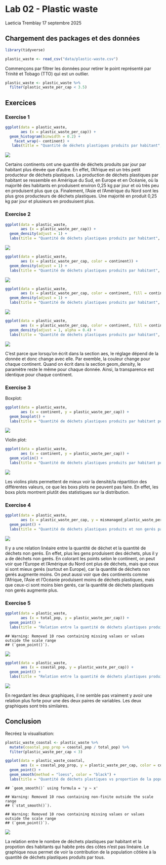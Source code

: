 Lab 02 - Plastic waste
================
Laeticia Tremblay
17 septembre 2025

## Chargement des packages et des données

``` r
library(tidyverse) 
```

``` r
plastic_waste <- read_csv("data/plastic-waste.csv")
```

Commençons par filtrer les données pour retirer le point représenté par
Trinité et Tobago (TTO) qui est un outlier.

``` r
plastic_waste <- plastic_waste %>%
  filter(plastic_waste_per_cap < 3.5)
```

## Exercices

### Exercise 1

``` r
ggplot(data = plastic_waste, 
       aes (x = plastic_waste_per_cap)) +
  geom_histogram(binwidth = 0.2) +
    facet_wrap(~ continent) +
   labs(title = "Quantité de déchets plastiques produits par habitant", subtitle = "Selon le continent", x ="Déchets plastiques par habitant", y = "Quantité")
```

![](lab-02_files/figure-gfm/plastic-waste-continent-1.png)<!-- -->

Certains continents ont une quantité de déchets produits par jour par
habitant plus élevée que d’autre. En effet, l’Afrique est un très petit
producteur de déchets plastiques. La production de déchets plastiques
par habitant se ressemble en Amérique du Sud, en Europe et en Océanie,
où la majorité des habitants en produisent environ 0,25 kg par jour et
où très peu en produisent plus que ça. Finalement, l’Asie et l’Amérique
du Nord sont les plus gros producteurs de déchets plastiques. Une
majorité en produit 0,25 kg par jour et plusieurs en prodsuisent plus.

### Exercise 2

``` r
ggplot(data = plastic_waste, 
       aes (x = plastic_waste_per_cap)) +
  geom_density(adjust = 1) +
  labs(title = "Quantité de déchets plastiques produits par habitant", x ="Déchets plastiques par habitant", y = "Densité")
```

![](lab-02_files/figure-gfm/plastic-waste-density-1.png)<!-- -->

``` r
ggplot(data = plastic_waste, 
       aes (x = plastic_waste_per_cap, color = continent)) +
  geom_density(adjust = 1) +
  labs(title = "Quantité de déchets plastiques produits par habitant", subtitle = "Selon le continent", x ="Déchets plastiques par habitant", y = "Densité", color = "Continent")
```

![](lab-02_files/figure-gfm/plastic-waste-density-2.png)<!-- -->

``` r
ggplot(data = plastic_waste, 
       aes (x = plastic_waste_per_cap, color = continent, fill = continent)) +
  geom_density(adjust = 1) +
  labs(title = "Quantité de déchets plastiques produits par habitant", subtitle = "Selon le continent", x ="Déchets plastiques par habitant", y = "Densité", color = "Continent", fill = "Continent")
```

![](lab-02_files/figure-gfm/plastic-waste-density-3.png)<!-- -->

``` r
ggplot(data = plastic_waste, 
       aes (x = plastic_waste_per_cap, color = continent, fill = continent)) +
  geom_density(adjust = 1, alpha = 0.4) +
  labs(title = "Quantité de déchets plastiques produits par habitant", subtitle = "Selon le continent", x ="Déchets plastiques par habitant", y = "Densité", color = "Continent", fill = "Continent")
```

![](lab-02_files/figure-gfm/plastic-waste-density-4.png)<!-- -->

C’est parce que lorsqu’on écrit dans la section aes, le réglage dépend
de la donnée et donc change avec elle. Par exemble, la couleur change
pour chaque continent. Quand on écrit dans la section geom_density, le
paramètre reste le même pour chaque donnée. Ainsi, la transparence est
identique pour chaque continent.

### Exercise 3

Boxplot:

``` r
ggplot(data = plastic_waste, 
       aes (x = continent, y = plastic_waste_per_cap)) +
  geom_boxplot() +
  labs(title = "Quantité de déchets plastiques produits par habitant pour chaque continent", x ="Continent", y = "Quantité de déchets plastiques par habitant")
```

![](lab-02_files/figure-gfm/plastic-waste-boxplot-1.png)<!-- -->

Violin plot:

``` r
ggplot(data = plastic_waste, 
       aes (x = continent, y = plastic_waste_per_cap)) +
  geom_violin() +
  labs(title = "Quantité de déchets plastiques produits par habitant pour chaque continent", x ="Continent", y = "Quantité de déchets plastiques par habitant")
```

![](lab-02_files/figure-gfm/plastic-waste-violin-1.png)<!-- -->

Les violins plots permettent de mieux voir la densité/la répartition des
différentes valeurs, ce que les boxs plots ne peuvent pas faire. En
effet, les boxs plots montrent plutôt des statistiques sur la
distribution.

### Exercise 4

``` r
ggplot(data = plastic_waste, 
       aes (x = plastic_waste_per_cap, y = mismanaged_plastic_waste_per_cap, color = continent)) +
  geom_point() +
  labs(title = "Quantité de déchets plastiques produits et non gerés par habitant ", subtitle = "Selon le continent", x ="Quantité de déchets plastiques produits par habitant", y = "Quantité de déchets plastiques non gerés par habitant", color = "Continent")
```

![](lab-02_files/figure-gfm/plastic-waste-mismanaged-1.png)<!-- -->

Il y a une relation linéaire entre la quantité de déchet et la quantité
de déchets non gerés. En effet, plus les gens produisent des déchets,
plus il y a de déchets non gerés. En colorant les points selon le
continent, on peut voir que l’Europe et l’Amérique du Nord ont plus de
déchets, mais que ceux si sont mieux gerés (surtout en Europe), car la
quantité de déchets non gerés augmente moins. On peut aussi voir que des
continents comme l’Afrique, l’Asie et l’Océanie produisent moins de
déchets plastiques, mais que ceux-ci sont moins bien gerés, car la
quantité de déchets plastiques non gerés augmente plus.

### Exercise 5

``` r
ggplot(data = plastic_waste, 
       aes (x = total_pop, y = plastic_waste_per_cap)) +
  geom_point() +
  labs(title = "Relation entre la quantité de déchets plastiques produits par habitant et le nombre total d'habitants", x ="Population totale", y = "Quantité de déchets plastiques produits par habitant")
```

    ## Warning: Removed 10 rows containing missing values or values outside the scale range
    ## (`geom_point()`).

![](lab-02_files/figure-gfm/plastic-waste-population-total-1.png)<!-- -->

``` r
ggplot(data = plastic_waste, 
       aes (x = coastal_pop, y = plastic_waste_per_cap)) +
  geom_point() +
  labs(title = "Relation entre la quantité de déchets plastiques produits par habitant et le nombre total d'habitants vivant près de côtes", x ="Nombre d'habitants vivant près des côtes", y = "Quantité de déchets plastiques produits par habitant")
```

![](lab-02_files/figure-gfm/plastic-waste-population-coastal-1.png)<!-- -->

En regardant les deux graphiques, il ne semble pas vraiment y avoir une
relation plus forte pour une des deux paires de variables. Les deux
graphiques sont très similaires.

## Conclusion

Recréez la visualisation:

``` r
plastic_waste_coastal <- plastic_waste %>% 
  mutate(coastal_pop_prop = coastal_pop / total_pop) %>%
  filter(plastic_waste_per_cap < 3)

ggplot(data = plastic_waste_coastal, 
       aes (x = coastal_pop_prop, y = plastic_waste_per_cap, color = continent)) +
  geom_point() +
  geom_smooth(method = "loess", color = "black") +
  labs(title = "Quantité de déchets plastiques vs proportion de la population côtière", subtitle = "Selon le continent", x ="Proportion de la population côtière (coastal/total population)", y = "Nombre de déchets plastiques par habitant", color = "Continent")
```

    ## `geom_smooth()` using formula = 'y ~ x'

    ## Warning: Removed 10 rows containing non-finite outside the scale range
    ## (`stat_smooth()`).

    ## Warning: Removed 10 rows containing missing values or values outside the scale range
    ## (`geom_point()`).

![](lab-02_files/figure-gfm/recreate-viz-1.png)<!-- -->

La relation entre le nombre de déchets plastiques par habitant et la
propotion des habitants qui habite près des côtes n’est pas linéaire. Le
graphique nous permet de voir la contribution de la population côtière à
la quantité de déchets plastiques produits par tous.
